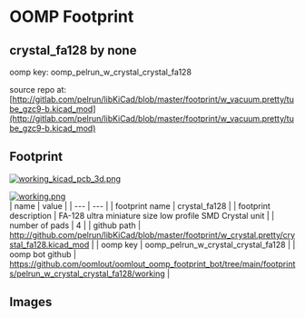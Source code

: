 # OOMP Footprint  
## crystal_fa128  by none  
  
oomp key: oomp_pelrun_w_crystal_crystal_fa128  
  
source repo at: [http://gitlab.com/pelrun/libKiCad/blob/master/footprint/w_vacuum.pretty/tube_gzc9-b.kicad_mod](http://gitlab.com/pelrun/libKiCad/blob/master/footprint/w_vacuum.pretty/tube_gzc9-b.kicad_mod)  
## Footprint  
  
[![working_kicad_pcb_3d.png](working_kicad_pcb_3d_600.png)](working_kicad_pcb_3d.png)  
  
[![working.png](working_600.png)](working.png)  
| name | value | 
| --- | --- | 
| footprint name | crystal_fa128 | 
| footprint description | FA-128 ultra miniature size low profile SMD Crystal unit | 
| number of pads | 4 | 
| github path | http://github.com/pelrun/libKiCad/blob/master/footprint/w_crystal.pretty/crystal_fa128.kicad_mod | 
| oomp key | oomp_pelrun_w_crystal_crystal_fa128 | 
| oomp bot github | https://github.com/oomlout/oomlout_oomp_footprint_bot/tree/main/footprints/pelrun_w_crystal_crystal_fa128/working | 
## Images  
